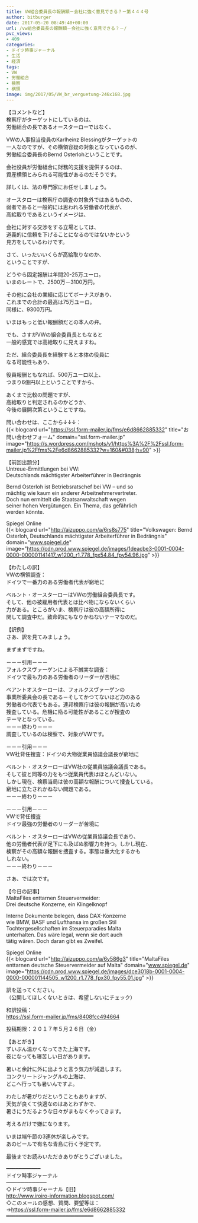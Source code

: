 ```yaml
---
title: VW組合委員長の報酬額－会社に強く意見できる？－第４４４号
author: bitburger
date: 2017-05-20 08:49:40+00:00
url: /vw組合委員長の報酬額－会社に強く意見できる？－/
pvc_views:
- 409
categories:
- ドイツ時事ジャーナル
- 生活
- 経済
tags:
- VW
- 労働組合
- 検察
- 横領
image: img/2017/05/VW_br_verguetung-246x168.jpg
---
```

【コメントなど】  
検察庁がターゲットにしているのは、  
労働組合の長であるオースターローではなく、  
  
VWの人事担当役員のKarlheinz Blessingがターゲットの  
一人なのですが、その横領容疑の対象となっているのが、  
労働組合委員長のBernd Osterlohということです。  
  
会社役員が労働組合に財務的支援を提供するのは、  
資産横領とみられる可能性があるのだそうです。  
  
詳しくは、法の専門家にお任せしましょう。 

オースタローは検察庁の調査の対象外ではあるものの、  
弱者であると一般的には思われる労働者の代表が、  
高給取りであるというイメージは、  
  
会社に対する交渉をする立場としては、  
道義的に信頼を下げることになるのではないかという  
見方をしているわけです。 

さて、いったいいくらが高給取りなのか、  
ということですが、  
  
どうやら固定報酬は年間20-25万ユーロ。  
いまのレートで、2500万－3100万円。  
  
その他に会社の業績に応じてボーナスがあり、  
これまでの合計の最高は75万ユーロ。  
同様に、9300万円。  
  
いまはもっと低い報酬額だとの本人の弁。  
  
でも、さすがVWの組合委員長ともなると  
一般的感覚では高給取りに見えますね。  
  
ただ、組合委員長を経験すると本体の役員に  
なる可能性もあり、  
  
役員報酬ともなれば、500万ユーロ以上、  
つまり6億円以上ということですから、  
  
あくまで比較の問題ですが、  
高給取りと判定されるのかどうか、  
今後の展開次第ということですね。 

問い合わせは、ここから↓↓↓：  
{{< blogcard url="https://ssl.form-mailer.jp/fms/e6d8662885332" title="&#12362;&#21839;&#12356;&#21512;&#12431;&#12379;&#12501;&#12457;&#12540;&#12512;" domain="ssl.form-mailer.jp" image="https://s.wordpress.com/mshots/v1/https%3A%2F%2Fssl.form-mailer.jp%2Ffms%2Fe6d8662885332?w=160&#038;h=90" >}} 

【前回出題分】  
Untreue-Ermittlungen bei VW:  
Deutschlands mächtigster Arbeiterführer in Bedrängnis  
  
Bernd Osterloh ist Betriebsratschef bei VW &#8211; und so  
mächtig wie kaum ein anderer Arbeitnehmervertreter.  
Doch nun ermittelt die Staatsanwaltschaft wegen  
seiner hohen Vergütungen. Ein Thema, das gefährlich  
werden könnte.  
  
Spiegel Online  
{{< blogcard url="http://aizuppo.com/a/6rs8s775" title="Volkswagen: Bernd Osterloh, Deutschlands mächtigster Arbeiterführer in Bedrängnis" domain="www.spiegel.de" image="https://cdn.prod.www.spiegel.de/images/1deacbe3-0001-0004-0000-000001141417_w1200_r1.778_fpx54.84_fpy54.96.jpg" >}} 

【わたしの訳】  
VWの横領調査：  
ドイツで一番力のある労働者代表が窮地に  
  
ベルント・オースターローはVWの労働組合委員長です。  
そして、他の被雇用者代表とは比べ物にならないくらい  
力がある。ところがいま、検察庁は彼の高額所得に  
関して調査中だ。致命的にもなりかねないテーマなのだ。 

【訳例】  
さあ、訳を見てみましょう。  
  
まずまずですね。 

－－－引用－－－  
フォルクスヴァーゲンによる不誠実な調査：  
ドイツで最も力のある労働者のリーダーが苦境に  
  
ベアントオスターローは、フォルクスヴァーゲンの  
事業所委員会の長である－そしてかつてないほど力のある  
労働者の代表でもある。連邦検察庁は彼の報酬が高いため  
捜査している。危機に陥る可能性があることが捜査の  
テーマとなっている。  
－－－終わり－－－  
調査しているのは検察で、対象がVWです。 

－－－引用－－－  
VW社背任捜査：ドイツの大物従業員協議会議長が窮地に  
  
ベルント・オスターローはVW社の従業員協議会議長である。  
そして彼と同等の力をもつ従業員代表はほとんどいない。  
しかし現在、検察当局は彼の高額な報酬について捜査している。  
窮地に立たされかねない問題である。  
－－－終わり－－－ 

－－－引用－－－  
VWで背任捜査  
ドイツ最強の労働者のリーダーが苦境に  
  
ベルント・オスターローはVWの従業員協議会長であり、  
他の労働者代表が足下にも及ばぬ影響力を持つ。しかし現在、  
検察がその高額な報酬を捜査する。事態は重大化するかも  
しれない。  
－－－終わり－－－ 

さあ、では次です。  
  
【今日の記事】  
MaltaFiles enttarnen Steuervermeider:  
Drei deutsche Konzerne, ein Klingelknopf  
  
Interne Dokumente belegen, dass DAX-Konzerne  
wie BMW, BASF und Lufthansa im großen Stil  
Tochtergesellschaften im Steuerparadies Malta  
unterhalten. Das wäre legal, wenn sie dort auch  
tätig wären. Doch daran gibt es Zweifel.  
  
Spiegel Online  
{{< blogcard url="http://aizuppo.com/a/6y586g3" title="MaltaFiles enttarnen deutsche Steuervermeider auf Malta" domain="www.spiegel.de" image="https://cdn.prod.www.spiegel.de/images/dce3018b-0001-0004-0000-000001144505_w1200_r1.778_fpx30_fpy55.01.jpg" >}} 

訳を送ってください。  
（公開してほしくないときは、希望しないにチェック）  
  
和訳投稿：  
 <https://ssl.form-mailer.jp/fms/8408fcc494664>  
  
投稿期限：２０１７年５月２６日（金） 

【あとがき】  
ずいぶん温かくなってきた上海です。  
夜になっても寝苦しい日があります。  
  
暑いと余計に外に出ようと言う気力が減退します。  
コンクリートジャングルの上海は、  
どこへ行っても暑いんですよ。  
  
わたしが暑がりだということもありますが、  
天気が良くて快適なのはあとわずかで、  
暑さにうだるような日々がまもなくやってきます。  
  
考えるだけで嫌になります。  
  
いまは端午節の3連休が楽しみです。  
あのビールで有名な青島に行く予定です。  
  
最後までお読みいただきありがとうございました。 

━━━━━━━━━━━  
ドイツ時事ジャーナル  
───────────  
◇ドイツ時事ジャーナル【旧】  
<http://www.iroiro-information.blogspot.com/>  
◇このメールの感想、質問、要望等は：  
-><https://ssl.form-mailer.jp/fms/e6d8662885332>  
━━━━━━━━━━━━━━━━━━━━━━━━━━━━